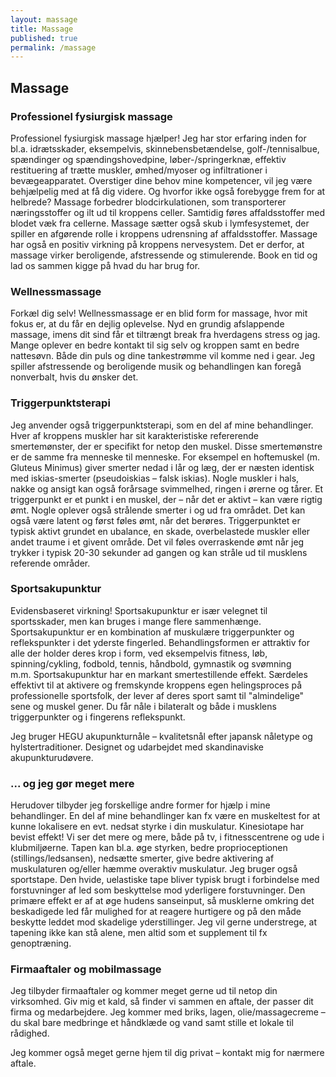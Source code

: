```yaml
---
layout: massage
title: Massage
published: true
permalink: /massage
---
```


## Massage

### Professionel fysiurgisk massage

Professionel fysiurgisk massage hjælper!
Jeg har stor erfaring inden for bl.a. idrætsskader, eksempelvis, skinnebensbetændelse, golf-/tennisalbue, spændinger og spændingshovedpine, løber-/springerknæ, effektiv restituering af trætte muskler, ømhed/myoser og infiltrationer i bevægeapparatet. Overstiger dine behov mine kompetencer, vil jeg være behjælpelig med at få dig videre. Og hvorfor ikke også forebygge frem for at helbrede?
Massage forbedrer blodcirkulationen, som transporterer næringsstoffer og ilt ud til kroppens celler. Samtidig føres affaldsstoffer med blodet væk fra cellerne. Massage sætter også skub i lymfesystemet, der spiller en afgørende rolle i kroppens udrensning af affaldsstoffer. Massage har også en positiv virkning på kroppens nervesystem. Det er derfor, at massage virker beroligende, afstressende og stimulerende. Book en tid og lad os sammen kigge på hvad du har brug for.

### Wellnessmassage

Forkæl dig selv! Wellnessmassage er en blid form for massage, hvor mit fokus er, at du får en dejlig oplevelse. Nyd en grundig afslappende massage, imens dit sind får et tiltrængt break fra hverdagens stress og jag. Mange oplever en bedre kontakt til sig selv og kroppen samt en bedre nattesøvn. Både din puls og dine tankestrømme vil komme ned i gear. Jeg spiller afstressende og beroligende musik og behandlingen kan foregå nonverbalt, hvis du ønsker det.

### Triggerpunktsterapi

Jeg anvender også triggerpunktsterapi, som en del af mine behandlinger. Hver af kroppens muskler har sit karakteristiske refererende smertemønster, der er specifikt for netop den muskel. Disse smertemønstre er de samme fra menneske til menneske. For eksempel en hoftemuskel (m. Gluteus Minimus) giver smerter nedad i lår og læg, der er næsten identisk med iskias-smerter (pseudoiskias – falsk iskias). Nogle muskler i hals, nakke og ansigt kan også forårsage svimmelhed, ringen i ørerne og tårer.
Et triggerpunkt er et punkt i en muskel, der – når det er aktivt – kan være rigtig ømt. Nogle oplever også strålende smerter i og ud fra området. Det kan også være latent og først føles ømt, når det berøres. Triggerpunktet er typisk aktivt grundet en ubalance, en skade, overbelastede muskler eller andet traume i et givent område. Det vil føles overraskende ømt når jeg trykker i typisk 20-30 sekunder ad gangen og kan stråle ud til musklens referende områder.

### Sportsakupunktur

Evidensbaseret virkning! Sportsakupunktur er især velegnet til sportsskader, men kan bruges i mange flere sammenhænge. Sportsakupunktur er en kombination af muskulære triggerpunkter og reflekspunkter i det yderste fingerled. Behandlingsformen er attraktiv for alle der holder deres krop i form, ved eksempelvis fitness, løb, spinning/cykling, fodbold, tennis, håndbold, gymnastik og svømning m.m. Sportsakupunktur har en markant smertestillende effekt. Særdeles effektivt til at aktivere og fremskynde kroppens egen helingsproces på professionelle sportsfolk, der lever af deres sport samt til "almindelige" sene og muskel gener. Du får nåle i bilateralt og både i musklens triggerpunkter og i fingerens reflekspunkt.

Jeg bruger HEGU akupunkturnåle – kvalitetsnål efter japansk nåletype og hylstertraditioner. Designet og udarbejdet med skandinaviske akupunkturudøvere.

### ... og jeg gør meget mere

Herudover tilbyder jeg forskellige andre former for hjælp i mine behandlinger. En del af mine behandlinger kan fx være en muskeltest for at kunne lokalisere en evt. nedsat styrke i din muskulatur. Kinesiotape har bevist effekt! Vi ser det mere og mere, både på tv, i fitnesscentrene og ude i klubmiljøerne. Tapen kan bl.a. øge styrken, bedre proprioceptionen (stillings/ledsansen), nedsætte smerter, give bedre aktivering af muskulaturen og/eller hæmme overaktiv muskulatur. Jeg bruger også sportstape. Den hvide, uelastiske tape bliver typisk brugt i forbindelse med forstuvninger af led som beskyttelse mod yderligere forstuvninger. Den primære effekt er af at øge hudens sanseinput, så musklerne omkring det beskadigede led får mulighed for at reagere hurtigere og på den måde beskytte leddet mod skadelige yderstillinger.
Jeg vil gerne understrege, at tapening ikke kan stå alene, men altid som et supplement til fx genoptræning.

### Firmaaftaler og mobilmassage

Jeg tilbyder firmaaftaler og kommer meget gerne ud til netop din virksomhed. Giv mig et kald, så finder vi sammen en aftale, der passer dit firma og medarbejdere. Jeg kommer med briks, lagen, olie/massagecreme – du skal bare medbringe et håndklæde og vand samt stille et lokale til rådighed.

Jeg kommer også meget gerne hjem til dig privat – kontakt mig for nærmere aftale.
